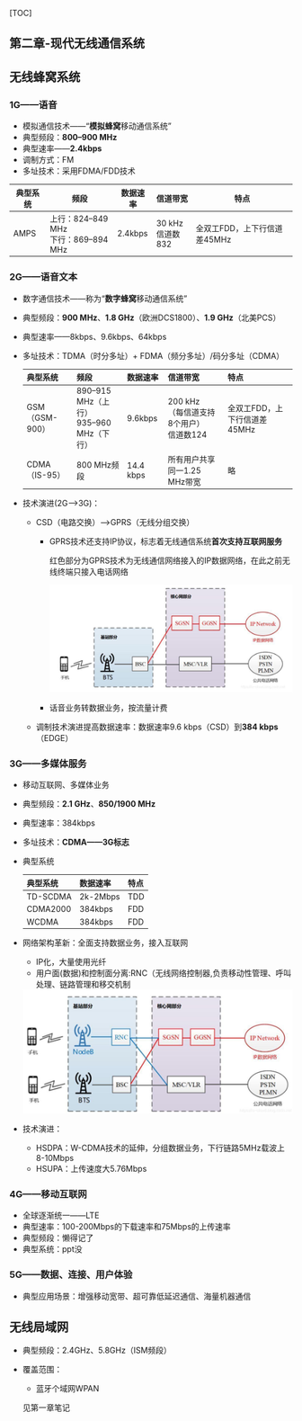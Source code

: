 [TOC]



## 第二章-现代无线通信系统

## 无线蜂窝系统

### 1G——语音

- 模拟通信技术——“**模拟蜂窝**移动通信系统”
- 典型频段：**800–900 MHz**
- 典型速率——**2.4kbps**
- 调制方式：FM
- 多址技术：采用FDMA/FDD技术

| 典型系统 | 频段                                    | 数据速率 | 信道带宽              | 特点                         |
| -------- | --------------------------------------- | -------- | --------------------- | ---------------------------- |
| AMPS     | 上行：824–849 MHz<br/>下行：869–894 MHz | 2.4kbps  | 30 kHz<br />信道数832 | 全双工FDD，上下行信道差45MHz |

### 2G——语音文本

- 数字通信技术——称为“**数字蜂窝**移动通信系统”

- 典型频段：**900 MHz**、**1.8 GHz**（欧洲DCS1800）、**1.9 GHz**（北美PCS）

- 典型速率——8kbps、9.6kbps、64kbps

- 多址技术：TDMA（时分多址）+ FDMA（频分多址）/码分多址（CDMA）

  | 典型系统             | 频段                                        | 数据速率  | 信道带宽                                          | 特点                         |
  | -------------------- | ------------------------------------------- | --------- | ------------------------------------------------- | ---------------------------- |
  | GSM<br />（GSM-900） | 890–915 MHz（上行）<br/>935–960 MHz（下行） | 9.6kbps   | 200 kHz<br />（每信道支持8个用户）<br />信道数124 | 全双工FDD，上下行信道差45MHz |
  | CDMA（IS-95）        | 800 MHz频段                                 | 14.4 kbps | 所有用户共享同一1.25 MHz带宽                      | 略                           |
  
- 技术演进(2G-->3G)：

  - CSD（电路交换）-->GPRS（无线分组交换）

    - GPRS技术还支持IP协议，标志着无线通信系统**首次支持互联网服务**

      红色部分为GPRS技术为无线通信网络接入的IP数据网络，在此之前无线终端只接入电话网络

      <img src="picture/image-20250530160519361.png" alt="image-20250530160519361" style="zoom:50%;" />

    - 话音业务转数据业务，按流量计费

  - 调制技术演进提高数据速率：数据速率9.6 kbps（CSD）到**384 kbps**（EDGE）


### 3G——多媒体服务

- 移动互联网、多媒体业务

- 典型频段：**2.1 GHz**、**850/1900 MHz**

- 典型速率：384kbps

- 多址技术：**CDMA——3G标志**

- 典型系统

  | 典型系统 | 数据速率 | 特点 |
  | -------- | -------- | ---- |
  | TD-SCDMA | 2k-2Mbps | TDD  |
  | CDMA2000 | 384kbps  | FDD  |
  | WCDMA    | 384kbps  | FDD  |

- 网络架构革新：全面支持数据业务，接入互联网

  - IP化，大量使用光纤
  - 用户面(数据)和控制面分离:RNC（无线网络控制器,负责移动性管理、呼叫处理、链路管理和移交机制

  <img src="picture/image-20250530162130164.png" alt="image-20250530162130164" style="zoom: 50%;" />

- 技术演进：

  - HSDPA：W-CDMA技术的延伸，分组数据业务，下行链路5MHz载波上8-10Mbps
  - HSUPA：上传速度大5.76Mbps

### 4G——移动互联网

- 全球逐渐统一——LTE
- 典型速率：100-200Mbps的下载速率和75Mbps的上传速率
- 典型频段：懒得记了
- 典型系统：ppt没

### 5G——数据、连接、用户体验

- 典型应用场景：增强移动宽带、超可靠低延迟通信、海量机器通信

## 无线局域网

- 典型频段：2.4GHz、5.8GHz（ISM频段）

- 覆盖范围：

  - 蓝牙个域网WPAN

  见第一章笔记



